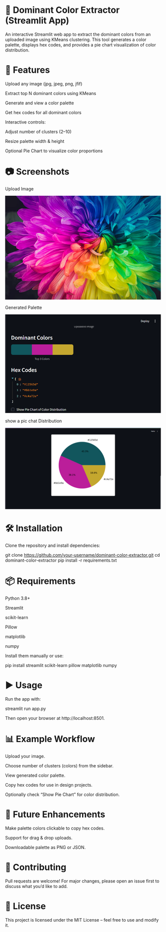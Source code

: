 # 🎨 Dominant Color Extractor (Streamlit App)

An interactive Streamlit web app to extract the dominant colors from an uploaded image using KMeans clustering.
This tool generates a color palette, displays hex codes, and provides a pie chart visualization of color distribution.

# 🚀 Features

Upload any image (jpg, jpeg, png, jfif)

Extract top N dominant colors using KMeans

Generate and view a color palette

Get hex codes for all dominant colors

Interactive controls:

Adjust number of clusters (2–10)

Resize palette width & height

Optional Pie Chart to visualize color proportions

# 📷 Screenshots
Upload Image

![color_pic.png](https://github.com/navneet920/Dominant_Color_Extractor/blob/main/color_pic.jpg)

Generated Palette

![screenshot (26).png](https://github.com/navneet920/Dominant_Color_Extractor/blob/main/Screenshot%20(26).png)

show a pic chat Distribution

![screenshot (27).png](https://github.com/navneet920/Dominant_Color_Extractor/blob/main/Screenshot%20(27).png)

# 🛠 Installation

Clone the repository and install dependencies:

git clone https://github.com/your-username/dominant-color-extractor.git
cd dominant-color-extractor
pip install -r requirements.txt

# 📦 Requirements

Python 3.8+

Streamlit

scikit-learn

Pillow

matplotlib

numpy

Install them manually or use:

pip install streamlit scikit-learn pillow matplotlib numpy

# ▶️ Usage

Run the app with:

streamlit run app.py


Then open your browser at http://localhost:8501.

# 📊 Example Workflow

Upload your image.

Choose number of clusters (colors) from the sidebar.

View generated color palette.

Copy hex codes for use in design projects.

Optionally check “Show Pie Chart” for color distribution.

# 🧩 Future Enhancements

Make palette colors clickable to copy hex codes.

Support for drag & drop uploads.

Downloadable palette as PNG or JSON.

# 🤝 Contributing

Pull requests are welcome! For major changes, please open an issue first to discuss what you’d like to add.

# 📜 License

This project is licensed under the MIT License – feel free to use and modify it.
